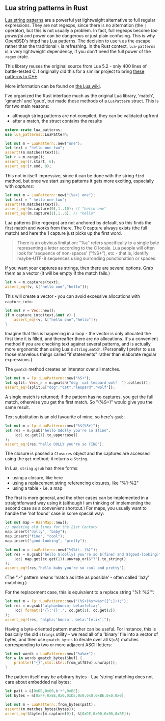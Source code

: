 ## Lua string patterns in Rust

[Lua string patterns](https://www.lua.org/pil/20.2.html) are a powerful
yet lightweight alternative to full regular expressions. They are not
regexps, since there is no alternation (the `|` operator), but this
is not usually a problem. In fact, full regexps become _too powerful_ and
power can be dangerous or just plain confusing.
This is why OpenBSD's httpd has [Lua patterns](http://man.openbsd.org/patterns.7).
The decision to use `%` as the escape rather than the traditional `\` is refreshing.
In the Rust context, `lua-patterns` is a very lightweight dependency, if you
don't need the full power of the `regex` crate.

This library reuses the original source from Lua 5.2 - only
400 lines of battle-tested C. I originally did this for a similar project to bring
[these patterns to C++](https::/github.com/stevedonovan/rx-cpp).

More information can be found on [the Lua wiki](http://lua-users.org/wiki/PatternsTutorial).

I've organized the Rust interface much as the original Lua library, 'match',
'gmatch' and 'gsub', but made these methods of a `LuaPattern` struct. This is
for two main reasons:

  - although string patterns are not compiled, they can be validated upfront
  - after a match, the struct contains the results

```rust
extern crate lua_patterns;
use lua_patterns::LuaPattern;

let mut m = LuaPattern::new("one");
let text = "hello one two";
assert!(m.matches(text));
let r = m.range();
assert_eq!(r.start, 6);
assert_eq!(r.end, 9);
```
This not in itself impressive, since it can be done with the string `find`
method, but once we start using patterns it gets more exciting, especially
with _captures_:

```rust
let mut m = LuaPattern::new("(%a+) one");
let text = " hello one two";
assert!(m.matches(text));
assert_eq!(m.capture(0),1..10); // "hello one"
assert_eq!(m.capture(1),1..6); // "hello"
```
Lua patterns (like regexps) are not anchored by default, so this finds
the first match and works from there. The 0 capture always exists
(the full match) and here the 1 capture just picks up the first word.

> There is an obvious limitation: "%a" refers specifically to a single byte
> representing a letter according to the C locale. Lua people will often
> look for 'sequence of non-spaces' ("%S+"), etc - that is, identify maybe-UTF-8
> sequences using surronding punctionation or spaces.

If you want your captures as strings, then there are several options. Grab them
as a vector (it will be empty if the match fails.)

```rust
let v = m.captures(text);
assert_eq!(v, &["hello one","hello"]);
```
This will create a vector - you can avoid excessive allocations with `capture_into`:

```rust
let mut v = Vec::new();
if m.capture_into(text,&mut v) {
    assert_eq!(v, &["hello one","hello"]);
}
```
Imagine that this is happening in a loop - the vector is only allocated the first
time it is filled, and thereafter there are no allocations. It's a convenient
method if you are checking text against several patterns, and is actually
more ergonomic than using Lua's `string.match`.  (Personally I prefer
to use those marvelous things called "if statements" rather than elaborate
regular expressions.)

The `gmatch` method creates an interator over all matches.

```rust
let mut m = lp::LuaPattern::new("%S+");
let split: Vec<_> = m.gmatch("dog  cat leopard wolf  ").collect();
assert_eq!(split,&["dog","cat","leopard","wolf"]);
```
A single match is returned; if the pattern has no captures, you get the full match,
otherwise you get the first match. So "(%S+)" would give you the same result.

Text substitution is an old favourite of mine, so here's `gsub`:

```rust
let mut m = lp::LuaPattern::new("%$(%S+)");
let res = m.gsub("hello $dolly you're so $fine",
    |cc| cc.get(1).to_uppercase()
);
assert_eq!(res,"hello DOLLY you're so FINE");
```
The closure is passed a `Closures` object and the captures are accessed
using the `get` method; it returns a `String`.

In Lua, `string.gsub` has three forms:

 - using a closure, like here
 - using a replacement string referencing closures, like "%1-%2"
 - using a table - i.e. a map

The first is more general, and the other cases can be implemented in
a straightforward way using it (although I am thinking of implementing
the second case as a convenient shortcut.)  For maps, you usually
want to handle the 'not found' case in some special way:

```rust
let mut map = HashMap::new();
// updating old lines for the 21st Century
map.insert("dolly", "baby");
map.insert("fine", "cool");
map.insert("good-looking", "pretty");

let mut m = LuaPattern::new("%$%((.-)%)");
let res = m.gsub("hello $(dolly) you're so $(fine) and $(good-looking)",
    |cc| map.get(cc.get(1)).unwrap_or(&"?").to_string()
);
assert_eq!(res,"hello baby you're so cool and pretty");
```

(The ".-" pattern means 'match as little as possible' - often called 'lazy'
matching.)

For the replacement case, this is equivalent to a replace string "%1:'%2'":

```rust
let mut m = lp::LuaPattern::new("(%S+)%s*=%s*([^;]+);");
let res = m.gsub("alpha=bonzo; beta=felix;",
    |cc| format!("{}:'{}',", cc.get(1), cc.get(2))
);
assert_eq!(res, "alpha:'bonzo', beta:'felix',");
```
Having a byte-oriented pattern matcher can be useful. For instance, this
is basically the old `strings` utility - we read all of a 'binary' file into
a vector of bytes, and then use `gmatch_bytes` to iterate over all `&[u8]`
matches corresponding to two or more adjacent ASCII letters:

```rust
let mut words = LuaPattern::new("%a%a+");
for w in words.gmatch_bytes(&buf) {
    println!("{}",std::str::from_utf8(w).unwrap());
}
```

The pattern itself may be arbitrary bytes - Lua 'string' matching does
not care about embedded nul bytes:

```rust
let patt = &[0xDE,0x00,b'+',0xBE];
let bytes = &[0xFF,0xEE,0x0,0xDE,0x0,0x0,0xBE,0x0,0x0];

let mut m = LuaPattern::from_bytes(patt);
assert!(m.matches_bytes(bytes));
assert_eq!(&bytes[m.capture(0)], &[0xDE,0x00,0x00,0xBE]);
```


